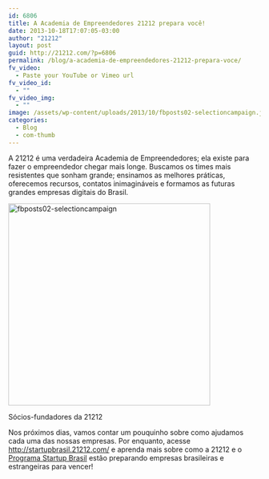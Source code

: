 ```yaml
---
id: 6806
title: A Academia de Empreendedores 21212 prepara você!
date: 2013-10-18T17:07:05-03:00
author: "21212"
layout: post
guid: http://21212.com/?p=6806
permalink: /blog/a-academia-de-empreendedores-21212-prepara-voce/
fv_video:
  - Paste your YouTube or Vimeo url
fv_video_id:
  - ""
fv_video_img:
  - ""
image: /assets/wp-content/uploads/2013/10/fbposts02-selectioncampaign.jpg
categories:
  - Blog
  - com-thumb
---
```

A 21212 é uma verdadeira Academia de Empreendedores; ela existe para fazer o empreendedor chegar mais longe. Buscamos os times mais resistentes que sonham grande; ensinamos as melhores práticas, oferecemos recursos, contatos inimagináveis e formamos as futuras grandes empresas digitais do Brasil.

<div id="attachment_6807" style="width: 413px" class="wp-caption aligncenter">
  <a href="http://21212.com/assets/wp-content/uploads/2013/10/fbposts02-selectioncampaign.jpg"><img aria-describedby="caption-attachment-6807" class="size-full wp-image-6807" alt="fbposts02-selectioncampaign" src="{{ site.url }}/assets/wp-content/uploads/2013/10/fbposts02-selectioncampaign.jpg" width="403" height="403" srcset="{{ site.url }}/assets/wp-content/uploads/2013/10/fbposts02-selectioncampaign.jpg 403w, {{ site.url }}/assets/wp-content/uploads/2013/10/fbposts02-selectioncampaign-150x150.jpg 150w, {{ site.url }}/assets/wp-content/uploads/2013/10/fbposts02-selectioncampaign-300x300.jpg 300w" sizes="(max-width: 403px) 100vw, 403px" /></a>

  <p id="caption-attachment-6807" class="wp-caption-text">
    Sócios-fundadores da 21212
  </p>
</div>

Nos próximos dias, vamos contar um pouquinho sobre como ajudamos cada uma das nossas empresas. Por enquanto, acesse <http://startupbrasil.21212.com/> e aprenda mais sobre como a 21212 e o [Programa Startup Brasil](http://startupbrasil.mcti.gov.br/en/) estão preparando empresas brasileiras e estrangeiras para vencer!

&nbsp;